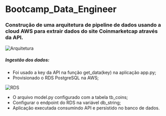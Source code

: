 # Bootcamp_Data_Engineer

### Construção de uma arquitetura de pipeline de dados usando a cloud AWS para extrair dados do site Coinmarketcap através da API.

![Arquitetura](https://user-images.githubusercontent.com/45739569/218258669-fafad37f-4416-4b45-8217-4bf72c13f801.PNG)

##### Ingestão dos dados:

- Foi usado a key da API na função get_data(key) na aplicação app.py;
- Provisionado o RDS PostgreSQL na AWS;


![RDS](https://user-images.githubusercontent.com/45739569/218258389-71d38d08-dd2e-46c0-8ac1-7054ec677cb6.PNG)




- O arquivo model.py configurado com a tabela tb_coins;
- Configurar o endpoint do RDS na variável db_string;
- Aplicação executada consumindo API e persistido no banco de dados.
